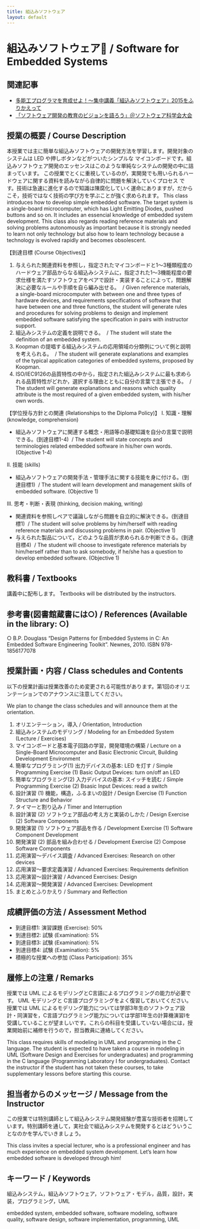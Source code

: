 ```yaml
---
title: 組込みソフトウェア
layout: default
---
```

# 組込みソフトウェア / Software for Embedded Systems

## 関連記事
 
* [多能工プログラマを育成せよ！〜集中講義「組込みソフトウェア」2015をふりかえって](/blog/2015/09/17/embedded-software.html)
* [「ソフトウェア開発の教育のビジョンを語ろう」＠ソフトウェア科学会大会](/blog/2015/09/11/education-vision-JSSST-rePiT.html)

## 授業の概要 / Course Description

本授業では主に簡単な組込みソフトウェアの開発方法を学習します。開発対象のシステムは LED や押しボタンなどがついたシンプルな
マイコンボードです。組込みソフトウェア開発のエッセンスはこのような単純なシステムの開発の中に詰まっています。
この授業でとくに重視しているのが，実開発でも用いられるハードウェアに関する資料を読みながら自律的に問題を解決していくプロセス
です。技術は急速に進化するので知識は陳腐化していく運命にありますが，だからこそ，技術ではなく技術の学び方を学ぶことが強く求められます。
This class introduces how to develop simple embedded software. The target system is a single-board  microcomputer, which has Light Emitting Diodes, pushed buttons and so on. It includes an essencial knowledge of embedded system development.
This class also regards reading reference materials and solving problems autonomously as important because it is strongly needed to learn not only technology but also how to learn technology because a technology is evolved rapidly and becomes obsolescent.

【到達目標 (Course Objectives)】

1. 与えられた関連資料を参照し，指定されたマイコンボードと1〜3種類程度のハードウェア部品からなる組込みシステムに，指定された1〜3機能程度の要求仕様を満たすソフトウェアをペアで設計・実装することによって，問題解決に必要なルールや手順を自ら編み出せる。 
/ Given reference materials, a single-board microcomputer with between one and three types of hardware devices, and requirements specifications of software that have between one and three functions, the student will generate rules and procedures for solving problems to design and implement embedded software satisfying the specification in pairs with instructor support.
2. 組込みシステムの定義を説明できる。 
/ The student will state the definition of an embedded system.
3. Koopman の提唱する組込みシステムの応用領域の分類例について例と説明を考えられる。 
/ The student will generate explanations and examples of the typical application categories of embedded systems, proposed by Koopman. 
4. ISO/IEC9126の品質特性の中から，指定された組込みシステムに最も求められる品質特性がどれか，選択する理由とともに自分の言葉で主張できる。 
/ The student will generate explanations and reasons which quality attribute is the most required of a given embedded system, with his/her own words.

【学位授与方針との関連 (Relationships to the Diploma Policy)】
I. 知識・理解 (knowledge, comprehension)
- 組込みソフトウェアに関連する概念・用語等の基礎知識を自分の言葉で説明できる。(到達目標1-4)
 / The student will state concepts and terminologies related embedded software in his/her own words. (Objective 1-4)

II. 技能 (skills)
- 組込みソフトウェアの開発手法・管理手法に関する技能を身に付ける。(到達目標1) 
/ The student will learn development and management skills of embedded software. (Objective 1)

III. 思考・判断・表現 (thinking, decision making, writing)
- 関連資料を参照しペアで議論しながら問題を自立的に解決できる。(到達目標1) 
/ The student will solve problems by him/herself with reading reference materials and discussing problems in pair. (Objective 1)
- 与えられた製品について，どのような品質が求められるか判断できる。(到達目標4)
 / The student will choose to investigate reference materials by him/herself rather than to ask somebody, if he/she has a question to develop embedded software. (Objective 1)

## 教科書 / Textbooks

講義中に配布します。Textbooks will be distributed by the instructors.

## 参考書(図書館蔵書には○) / References (Available in the library: ○)

○ B.P. Douglass “Design Patterns for Embedded Systems in C: An Embedded Software Engineering Toolkit”. Newnes, 2010. ISBN 978-1856177078

## 授業計画・内容 / Class schedules and Contents

以下の授業計画は授業改善のため変更される可能性があります。第1回のオリエンテーションでのアナウンスに注意してください。

We plan to change the class schedules and will announce them at the orientation.

1. オリエンテーション，導入 / Orientation, Introduction
2. 組込みシステムのモデリング / Modeling for an Embedded System (Lecture / Exercises)
3. マイコンボードと基本電子回路の学習，開発環境の構築 / Lecture on a Single-Board Microcomputer and Basic Electronic Circuit, Building Development Environment
4. 簡単なプログラミング(1) 出力デバイスの基本: LED を灯す / Simple Programming Exercise (1) Basic Output Devices: turn on/off an LED
5. 簡単なプログラミング(2) 入力デバイスの基本: スイッチを読む / Simple Programming Exercise (2) Bsasic Input Devices: read a switch
6. 設計演習 (1) 機能，構造，ふるまいの設計 / Design Exercise (1) Function Structure and Behavior
7. タイマーと割り込み / Timer and Interruption
8. 設計演習 (2) ソフトウェア部品の考え方と実装のしかた / Design Exercise (2) Software Components
9. 開発演習 (1) ソフトウェア部品を作る / Development Exercise (1) Software Component Development
10. 開発演習 (2) 部品を組み合わせる / Development Exercise (2) Compose Software Components
11. 応用演習〜デバイス調査 / Advanced Exercises: Research on other devices
12. 応用演習〜要求定義演習 / Advanced Exercises: Requirements definition
13. 応用演習〜設計演習 / Advanced Exercises: Design
14. 応用演習〜開発演習 / Advanced Exercises: Development
15. まとめとふりかえり / Summary and Reflection

## 成績評価の方法 / Assessment Method

* 到達目標1: 演習課題 (Exercise): 50%
* 到達目標2: 試験 (Examination): 5%
* 到達目標3: 試験 (Examination): 5%
* 到達目標4: 試験 (Examination): 5%
* 積極的な授業への参加 (Class Participation): 35%

## 履修上の注意 / Remarks

授業では UML によるモデリングとC言語によるプログラミングの能力が必要です。 UML モデリングと C言語プログラミングをよく復習しておいてください。授業では UML によるモデリング能力については学部3年生のソフトウェア設計・同演習を，C言語プログラミング能力については学部1年生の計算機演習Iを受講していることが望ましいです。これらの科目を受講していない場合には，授業開始前に補修を行うので，担当教員に連絡してください。

This class requires skills of modeling in UML and programming in the C language. The student is expected to have taken a course in modeling in UML (Software Design and Exercises for undergraduates) and programming in the C language (Programming Laboratory I for undergraduates). Contact the instructor if the student has not taken these courses, to take supplementary lessons before starting this course.

## 担当者からのメッセージ / Message from the Instructor

この授業では特別講師として組込みシステム開発経験が豊富な技術者を招聘しています。特別講師を通して，実社会で組込みシステムを開発するとはどういうことなのかを学んでいきましょう。

This class invites a special lecturer, who is a professional engineer and has much experience on embedded system development. Let’s learn how embedded software is developed through him!

## キーワード / Keywords

組込みシステム，組込みソフトウェア，ソフトウェア・モデル，品質，設計，実装，プログラミング，UML

embedded system, embedded software, software modeling, software quality, software design, software implementation, programming, UML

